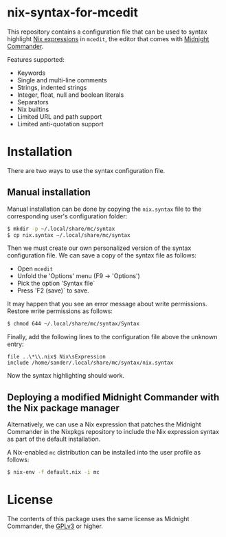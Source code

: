 nix-syntax-for-mcedit
=====================
This repository contains a configuration file that can be used to syntax
highlight [Nix expressions](http://nixos.org/nix) in `mcedit`, the editor that
comes with [Midnight Commander](https://midnight-commander.org).

Features supported:

* Keywords
* Single and multi-line comments
* Strings, indented strings
* Integer, float, null and boolean literals
* Separators
* Nix builtins
* Limited URL and path support
* Limited anti-quotation support

Installation
============
There are two ways to use the syntax configuration file.

Manual installation
-------------------
Manual installation can be done by copying the `nix.syntax` file to the 
corresponding user's configuration folder:

```bash
$ mkdir -p ~/.local/share/mc/syntax
$ cp nix.syntax ~/.local/share/mc/syntax
```

Then we must create our own personalized version of the syntax configuration
file. We can save a copy of the syntax file as follows:

* Open `mcedit`
* Unfold the 'Options' menu (F9 -> 'Options')
* Pick the option 'Syntax file`
* Press 'F2 (save)` to save.

It may happen that you see an error message about write permissions. Restore
write permissions as follows:

```bash
$ chmod 644 ~/.local/share/mc/syntax/Syntax
```

Finally, add the following lines to the configuration file above the unknown
entry:

```
file ..\*\\.nix$ Nix\sExpression
include /home/sander/.local/share/mc/syntax/nix.syntax
```

Now the syntax highlighting should work.

Deploying a modified Midnight Commander with the Nix package manager
--------------------------------------------------------------------
Alternatively, we can use a Nix expression that patches the Midnight Commander
in the Nixpkgs repository to include the Nix expression syntax as part of the
default installation.

A Nix-enabled `mc` distribution can be installed into the user profile as
follows:

```bash
$ nix-env -f default.nix -i mc
```

License
=======
The contents of this package uses the same license as Midnight Commander, the
[GPLv3](https://www.gnu.org/licenses/gpl-3.0.en.html) or higher.
